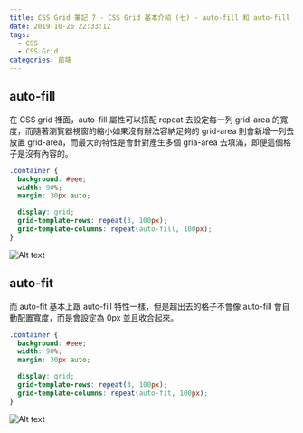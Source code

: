 ```yaml
---
title: CSS Grid 筆記 7 - CSS Grid 基本介紹 (七) - auto-fill 和 auto-fill
date: 2019-10-26 22:33:12
tags:
  - CSS
  - CSS Grid
categories: 前端
---
```


## auto-fill
在 CSS grid 裡面，auto-fill 屬性可以搭配 repeat 去設定每一列 grid-area 的寬度，而隨著瀏覽器視窗的縮小如果沒有辦法容納足夠的 grid-area 則會新增一列去放置 grid-area，而最大的特性是會針對產生多個 gria-area 去填滿，即便這個格子是沒有內容的。

``` SCSS
.container {
  background: #eee;
  width: 90%;
  margin: 30px auto;

  display: grid;
  grid-template-rows: repeat(3, 100px);
  grid-template-columns: repeat(auto-fill, 100px);
}
```
![Alt text](https://firebasestorage.googleapis.com/v0/b/it-blog-a274d.appspot.com/o/grid-11.PNG?alt=media&token=3b5a66c4-0244-4108-8c3c-4dcd2528280b
)

## auto-fit
而 auto-fit 基本上跟 auto-fill 特性一樣，但是超出去的格子不會像 auto-fill 會自動配置寬度，而是會設定為 0px 並且收合起來。

``` SCSS
.container {
  background: #eee;
  width: 90%;
  margin: 30px auto;

  display: grid;
  grid-template-rows: repeat(3, 100px);
  grid-template-columns: repeat(auto-fit, 100px);
}
```

![Alt text](https://firebasestorage.googleapis.com/v0/b/it-blog-a274d.appspot.com/o/grid-13.PNG?alt=media&token=f3d17985-8fc8-472c-bdaa-2b491c41441b)


